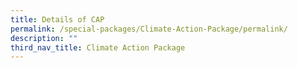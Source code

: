 ```yaml
---
title: Details of CAP
permalink: /special-packages/Climate-Action-Package/permalink/
description: ""
third_nav_title: Climate Action Package
---
```

